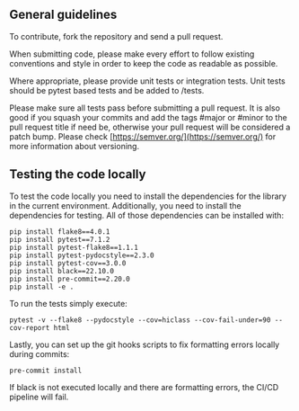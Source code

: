 ## General guidelines

To contribute, fork the repository and send a pull request.

When submitting code, please make every effort to follow existing conventions and style in order to keep the code as readable as possible.

Where appropriate, please provide unit tests or integration tests. Unit tests should be pytest based tests and be added to <project>/tests.

Please make sure all tests pass before submitting a pull request. It is also good if you squash your commits and add the tags #major or #minor to the pull request title if need be, otherwise your pull request will be considered a patch bump. Please check [https://semver.org/](https://semver.org/) for more information about versioning.

## Testing the code locally

To test the code locally you need to install the dependencies for the library in the current environment. Additionally, you need to install the dependencies for testing. All of those dependencies can be installed with:

```
pip install flake8==4.0.1
pip install pytest==7.1.2
pip install pytest-flake8==1.1.1
pip install pytest-pydocstyle==2.3.0
pip install pytest-cov==3.0.0
pip install black==22.10.0
pip install pre-commit==2.20.0
pip install -e .
```

To run the tests simply execute:

```
pytest -v --flake8 --pydocstyle --cov=hiclass --cov-fail-under=90 --cov-report html
```

Lastly, you can set up the git hooks scripts to fix formatting errors locally during commits:

```
pre-commit install
```

If black is not executed locally and there are formatting errors, the CI/CD pipeline will fail.
